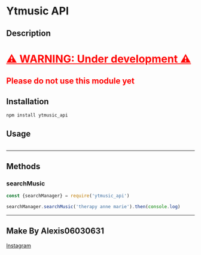 # Ytmusic API

## Description

<h1 style="color:red; text-decoration: underline">⚠️ WARNING: Under development ⚠️</h1>
<h2 style="color:red;">Please do not use this module yet</h2>

## Installation

```bash
npm install ytmusic_api
```


## Usage

```javascript

```

--- 

## Methods

### searchMusic

```javascript
const {searchManager} = require('ytmusic_api')

searchManager.searchMusic('therapy anne marie').then(console.log)
```

--- 

## Make By Alexis06030631
[Instagram](https://www.instagram.com/leko_system/)
